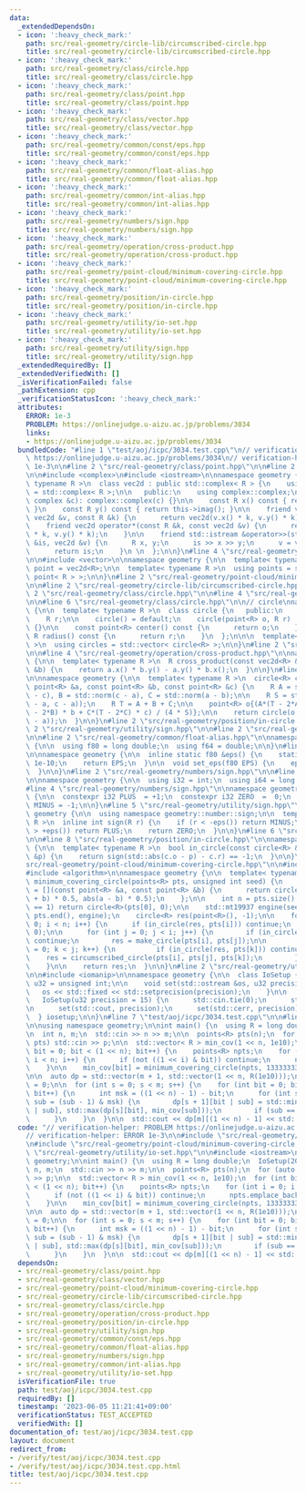 ```yaml
---
data:
  _extendedDependsOn:
  - icon: ':heavy_check_mark:'
    path: src/real-geometry/circle-lib/circumscribed-circle.hpp
    title: src/real-geometry/circle-lib/circumscribed-circle.hpp
  - icon: ':heavy_check_mark:'
    path: src/real-geometry/class/circle.hpp
    title: src/real-geometry/class/circle.hpp
  - icon: ':heavy_check_mark:'
    path: src/real-geometry/class/point.hpp
    title: src/real-geometry/class/point.hpp
  - icon: ':heavy_check_mark:'
    path: src/real-geometry/class/vector.hpp
    title: src/real-geometry/class/vector.hpp
  - icon: ':heavy_check_mark:'
    path: src/real-geometry/common/const/eps.hpp
    title: src/real-geometry/common/const/eps.hpp
  - icon: ':heavy_check_mark:'
    path: src/real-geometry/common/float-alias.hpp
    title: src/real-geometry/common/float-alias.hpp
  - icon: ':heavy_check_mark:'
    path: src/real-geometry/common/int-alias.hpp
    title: src/real-geometry/common/int-alias.hpp
  - icon: ':heavy_check_mark:'
    path: src/real-geometry/numbers/sign.hpp
    title: src/real-geometry/numbers/sign.hpp
  - icon: ':heavy_check_mark:'
    path: src/real-geometry/operation/cross-product.hpp
    title: src/real-geometry/operation/cross-product.hpp
  - icon: ':heavy_check_mark:'
    path: src/real-geometry/point-cloud/minimum-covering-circle.hpp
    title: src/real-geometry/point-cloud/minimum-covering-circle.hpp
  - icon: ':heavy_check_mark:'
    path: src/real-geometry/position/in-circle.hpp
    title: src/real-geometry/position/in-circle.hpp
  - icon: ':heavy_check_mark:'
    path: src/real-geometry/utility/io-set.hpp
    title: src/real-geometry/utility/io-set.hpp
  - icon: ':heavy_check_mark:'
    path: src/real-geometry/utility/sign.hpp
    title: src/real-geometry/utility/sign.hpp
  _extendedRequiredBy: []
  _extendedVerifiedWith: []
  _isVerificationFailed: false
  _pathExtension: cpp
  _verificationStatusIcon: ':heavy_check_mark:'
  attributes:
    ERROR: 1e-3
    PROBLEM: https://onlinejudge.u-aizu.ac.jp/problems/3034
    links:
    - https://onlinejudge.u-aizu.ac.jp/problems/3034
  bundledCode: "#line 1 \"test/aoj/icpc/3034.test.cpp\"\n// verification-helper: PROBLEM\
    \ https://onlinejudge.u-aizu.ac.jp/problems/3034\n// verification-helper: ERROR\
    \ 1e-3\n\n#line 2 \"src/real-geometry/class/point.hpp\"\n\n#line 2 \"src/real-geometry/class/vector.hpp\"\
    \n\n#include <complex>\n#include <iostream>\n\nnamespace geometry {\n\n  template<\
    \ typename R >\n  class vec2d : public std::complex< R > {\n    using complex\
    \ = std::complex< R >;\n\n   public:\n    using complex::complex;\n\n    vec2d(const\
    \ complex &c): complex::complex(c) {}\n\n    const R x() const { return this->real();\
    \ }\n    const R y() const { return this->imag(); }\n\n    friend vec2d operator*(const\
    \ vec2d &v, const R &k) {\n      return vec2d(v.x() * k, v.y() * k);\n    }\n\n\
    \    friend vec2d operator*(const R &k, const vec2d &v) {\n      return vec2d(v.x()\
    \ * k, v.y() * k);\n    }\n\n    friend std::istream &operator>>(std::istream\
    \ &is, vec2d &v) {\n      R x, y;\n      is >> x >> y;\n      v = vec2d(x, y);\n\
    \      return is;\n    }\n \n  };\n\n}\n#line 4 \"src/real-geometry/class/point.hpp\"\
    \n\n#include <vector>\n\nnamespace geometry {\n\n  template< typename R >\n  using\
    \ point = vec2d<R>;\n\n  template< typename R >\n  using points = std::vector<\
    \ point< R > >;\n\n}\n#line 2 \"src/real-geometry/point-cloud/minimum-covering-circle.hpp\"\
    \n\n#line 2 \"src/real-geometry/circle-lib/circumscribed-circle.hpp\"\n\n#line\
    \ 2 \"src/real-geometry/class/circle.hpp\"\n\n#line 4 \"src/real-geometry/class/circle.hpp\"\
    \n\n#line 6 \"src/real-geometry/class/circle.hpp\"\n\n// circle\nnamespace geometry\
    \ {\n\n  template< typename R >\n  class circle {\n   public:\n    point<R> o;\n\
    \    R r;\n\n    circle() = default;\n    circle(point<R> o, R r) : o(o), r(r)\
    \ {}\n\n    const point<R> center() const {\n      return o;\n    }\n\n    const\
    \ R radius() const {\n      return r;\n    }\n  };\n\n\n  template< typename R\
    \ >\n  using circles = std::vector< circle<R> >;\n\n}\n#line 2 \"src/real-geometry/operation/cross-product.hpp\"\
    \n\n#line 4 \"src/real-geometry/operation/cross-product.hpp\"\n\nnamespace geometry\
    \ {\n\n  template< typename R >\n  R cross_product(const vec2d<R> &a, const vec2d<R>\
    \ &b) {\n    return a.x() * b.y() - a.y() * b.x();\n  }\n\n}\n#line 6 \"src/real-geometry/circle-lib/circumscribed-circle.hpp\"\
    \n\nnamespace geometry {\n\n  template< typename R >\n  circle<R> circumscribed_circle(const\
    \ point<R> &a, const point<R> &b, const point<R> &c) {\n    R A = std::norm(b\
    \ - c), B = std::norm(c - a), C = std::norm(a - b);\n\n    R S = std::norm(cross_product<R>(b\
    \ - a, c - a));\n    R T = A + B + C;\n\n    point<R> o{(A*(T - 2*A) * a + B*(T\
    \ - 2*B) * b + C*(T - 2*C) * c) / (4 * S)};\n\n    return circle(o, std::abs(o\
    \ - a));\n  }\n\n}\n#line 2 \"src/real-geometry/position/in-circle.hpp\"\n\n#line\
    \ 2 \"src/real-geometry/utility/sign.hpp\"\n\n#line 2 \"src/real-geometry/common/const/eps.hpp\"\
    \n\n#line 2 \"src/real-geometry/common/float-alias.hpp\"\n\nnamespace geometry\
    \ {\n\n  using f80 = long double;\n  using f64 = double;\n\n}\n#line 4 \"src/real-geometry/common/const/eps.hpp\"\
    \n\nnamespace geometry {\n\n  inline static f80 &eps() {\n    static f80 EPS =\
    \ 1e-10;\n    return EPS;\n  }\n\n  void set_eps(f80 EPS) {\n    eps() = EPS;\n\
    \  }\n\n}\n#line 2 \"src/real-geometry/numbers/sign.hpp\"\n\n#line 2 \"src/real-geometry/common/int-alias.hpp\"\
    \n\nnamespace geometry {\n\n  using i32 = int;\n  using i64 = long long;\n\n}\n\
    #line 4 \"src/real-geometry/numbers/sign.hpp\"\n\nnamespace geometry::number::sign\
    \ {\n\n  constexpr i32 PLUS  = +1;\n  constexpr i32 ZERO  =  0;\n  constexpr i32\
    \ MINUS = -1;\n\n}\n#line 5 \"src/real-geometry/utility/sign.hpp\"\n\nnamespace\
    \ geometry {\n\n  using namespace geometry::number::sign;\n\n  template< typename\
    \ R >\n  inline int sign(R r) {\n    if (r < -eps()) return MINUS;\n    if (r\
    \ > +eps()) return PLUS;\n    return ZERO;\n  }\n\n}\n#line 6 \"src/real-geometry/position/in-circle.hpp\"\
    \n\n#line 8 \"src/real-geometry/position/in-circle.hpp\"\n\nnamespace geometry\
    \ {\n\n  template< typename R >\n  bool in_circle(const circle<R> &c, const point<R>\
    \ &p) {\n    return sign(std::abs(c.o - p) - c.r) == -1;\n  }\n\n}\n#line 7 \"\
    src/real-geometry/point-cloud/minimum-covering-circle.hpp\"\n\n#include <random>\n\
    #include <algorithm>\n\nnamespace geometry {\n\n  template< typename R >\n  circle<R>\
    \ minimum_covering_circle(points<R> pts, unsigned int seed) {\n    auto make_circle\
    \ = [](const point<R> &a, const point<R> &b) {\n      return circle<R>(point<R>(a\
    \ + b) * 0.5, abs(a - b) * 0.5);\n    };\n\n    int n = pts.size();\n    if (n\
    \ == 1) return circle<R>(pts[0], 0);\n\n    std::mt19937 engine(seed);\n    std::shuffle(pts.begin(),\
    \ pts.end(), engine);\n    circle<R> res(point<R>(), -1);\n\n    for (int i =\
    \ 0; i < n; i++) {\n      if (in_circle(res, pts[i])) continue;\n      res = circle<R>(pts[i],\
    \ 0);\n\n      for (int j = 0; j < i; j++) {\n        if (in_circle(res, pts[j]))\
    \ continue;\n        res = make_circle(pts[i], pts[j]);\n\n        for (int k\
    \ = 0; k < j; k++) {\n          if (in_circle(res, pts[k])) continue;\n      \
    \    res = circumscribed_circle(pts[i], pts[j], pts[k]);\n        }\n      }\n\
    \    }\n\n    return res;\n  }\n\n}\n#line 2 \"src/real-geometry/utility/io-set.hpp\"\
    \n\n#include <iomanip>\n\nnamespace geometry {\n\n  class IoSetup {\n    using\
    \ u32 = unsigned int;\n\n    void set(std::ostream &os, u32 precision) {\n   \
    \   os << std::fixed << std::setprecision(precision);\n    }\n\n   public:\n \
    \   IoSetup(u32 precision = 15) {\n      std::cin.tie(0);\n      std::ios::sync_with_stdio(0);\n\
    \n      set(std::cout, precision);\n      set(std::cerr, precision);\n    }\n\
    \  } iosetup;\n\n}\n#line 7 \"test/aoj/icpc/3034.test.cpp\"\n\n#line 9 \"test/aoj/icpc/3034.test.cpp\"\
    \n\nusing namespace geometry;\n\nint main() {\n  using R = long double;\n  IoSetup(20);\n\
    \n  int n, m;\n  std::cin >> n >> m;\n\n  points<R> pts(n);\n  for (auto &p :\
    \ pts) std::cin >> p;\n\n  std::vector< R > min_cov(1 << n, 1e10);\n  for (int\
    \ bit = 0; bit < (1 << n); bit++) {\n    points<R> npts;\n    for (int i = 0;\
    \ i < n; i++) {\n      if (not ((1 << i) & bit)) continue;\n      npts.emplace_back(pts[i]);\n\
    \    }\n\n    min_cov[bit] = minimum_covering_circle(npts, 133333333).r;\n  }\n\
    \n\n  auto dp = std::vector(m + 1, std::vector(1 << n, R(1e10)));\n  dp[0][0]\
    \ = 0;\n\n  for (int s = 0; s < m; s++) {\n    for (int bit = 0; bit < (1 << n);\
    \ bit++) {\n      int msk = ((1 << n) - 1) - bit;\n      for (int sub = msk; ;\
    \ sub = (sub - 1) & msk) {\n        dp[s + 1][bit | sub] = std::min(dp[s + 1][bit\
    \ | sub], std::max(dp[s][bit], min_cov[sub]));\n        if (sub == 0) break;\n\
    \      }\n    }\n  }\n\n  std::cout << dp[m][(1 << n) - 1] << std::endl;\n}\n"
  code: "// verification-helper: PROBLEM https://onlinejudge.u-aizu.ac.jp/problems/3034\n\
    // verification-helper: ERROR 1e-3\n\n#include \"src/real-geometry/class/point.hpp\"\
    \n#include \"src/real-geometry/point-cloud/minimum-covering-circle.hpp\"\n#include\
    \ \"src/real-geometry/utility/io-set.hpp\"\n\n#include <iostream>\n\nusing namespace\
    \ geometry;\n\nint main() {\n  using R = long double;\n  IoSetup(20);\n\n  int\
    \ n, m;\n  std::cin >> n >> m;\n\n  points<R> pts(n);\n  for (auto &p : pts) std::cin\
    \ >> p;\n\n  std::vector< R > min_cov(1 << n, 1e10);\n  for (int bit = 0; bit\
    \ < (1 << n); bit++) {\n    points<R> npts;\n    for (int i = 0; i < n; i++) {\n\
    \      if (not ((1 << i) & bit)) continue;\n      npts.emplace_back(pts[i]);\n\
    \    }\n\n    min_cov[bit] = minimum_covering_circle(npts, 133333333).r;\n  }\n\
    \n\n  auto dp = std::vector(m + 1, std::vector(1 << n, R(1e10)));\n  dp[0][0]\
    \ = 0;\n\n  for (int s = 0; s < m; s++) {\n    for (int bit = 0; bit < (1 << n);\
    \ bit++) {\n      int msk = ((1 << n) - 1) - bit;\n      for (int sub = msk; ;\
    \ sub = (sub - 1) & msk) {\n        dp[s + 1][bit | sub] = std::min(dp[s + 1][bit\
    \ | sub], std::max(dp[s][bit], min_cov[sub]));\n        if (sub == 0) break;\n\
    \      }\n    }\n  }\n\n  std::cout << dp[m][(1 << n) - 1] << std::endl;\n}\n"
  dependsOn:
  - src/real-geometry/class/point.hpp
  - src/real-geometry/class/vector.hpp
  - src/real-geometry/point-cloud/minimum-covering-circle.hpp
  - src/real-geometry/circle-lib/circumscribed-circle.hpp
  - src/real-geometry/class/circle.hpp
  - src/real-geometry/operation/cross-product.hpp
  - src/real-geometry/position/in-circle.hpp
  - src/real-geometry/utility/sign.hpp
  - src/real-geometry/common/const/eps.hpp
  - src/real-geometry/common/float-alias.hpp
  - src/real-geometry/numbers/sign.hpp
  - src/real-geometry/common/int-alias.hpp
  - src/real-geometry/utility/io-set.hpp
  isVerificationFile: true
  path: test/aoj/icpc/3034.test.cpp
  requiredBy: []
  timestamp: '2023-06-05 11:21:41+09:00'
  verificationStatus: TEST_ACCEPTED
  verifiedWith: []
documentation_of: test/aoj/icpc/3034.test.cpp
layout: document
redirect_from:
- /verify/test/aoj/icpc/3034.test.cpp
- /verify/test/aoj/icpc/3034.test.cpp.html
title: test/aoj/icpc/3034.test.cpp
---
```

